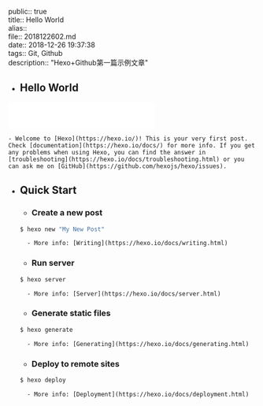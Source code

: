 public:: true  
title:: Hello World  
alias::   
file:: 2018122602.md  
date:: 2018-12-26 19:37:38  
tags:: Git, Github  
description:: "Hexo+Github第一篇示例文章"  

- ## Hello World

<html>
<iframe frameborder="no" border="0" marginwidth="0" marginheight="0" width=298 height=52 src="//music.163.com/outchain/player?type=2&id=27043646&auto=0&height=32"></iframe>
</html>
  
    - Welcome to [Hexo](https://hexo.io/)! This is your very first post. Check [documentation](https://hexo.io/docs/) for more info. If you get any problems when using Hexo, you can find the answer in [troubleshooting](https://hexo.io/docs/troubleshooting.html) or you can ask me on [GitHub](https://github.com/hexojs/hexo/issues).

- ## Quick Start

    - ### Create a new post

    ``` bash
    $ hexo new "My New Post"
    ```

        - More info: [Writing](https://hexo.io/docs/writing.html)

    - ### Run server

    ``` bash
    $ hexo server
    ```

        - More info: [Server](https://hexo.io/docs/server.html)

    - ### Generate static files

    ``` bash
    $ hexo generate
    ```

        - More info: [Generating](https://hexo.io/docs/generating.html)

    - ### Deploy to remote sites

    ``` bash
    $ hexo deploy
    ```

        - More info: [Deployment](https://hexo.io/docs/deployment.html)